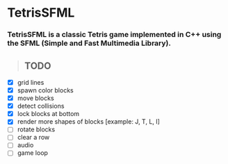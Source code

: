 # TetrisSFML

### TetrisSFML is a classic Tetris game implemented in C++ using the SFML (Simple and Fast Multimedia Library).

>## TODO

- [x] grid lines
- [x] spawn color blocks
- [x] move blocks
- [x] detect collisions
- [x] lock blocks at bottom
- [x] render more shapes of blocks [example: J, T, L, I]
- [ ] rotate blocks
- [ ] clear a row
- [ ] audio
- [ ] game loop
